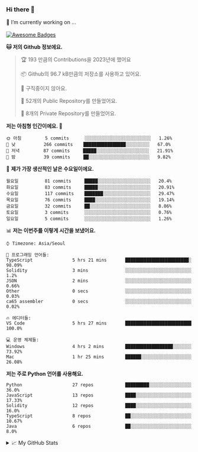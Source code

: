 ### Hi there 👋 
🔭 I’m currently working on ... </br></br>
[![Awesome Badges](https://img.shields.io/badge/Introduce-EN-green.svg)](https://github.com/tlatkdgus1/tlatkdgus1/blob/main/README.md.en)

<!--START_SECTION:waka-->
**🐱 저의 Github 정보에요.** 

> 🏆 193 만큼의 Contributions을 2023년에 했어요
 > 
> 📦 Github의 96.7 kB만큼의 저장소를 사용하고 있어요. 
 > 
> 🚫 구직중이지 않아요.
 > 
> 📜 52개의 Public Repository를 만들었어요. 
 > 
> 🔑 8개의 Private Repository를 만들었어요.  

**저는 아침형 인간이에요. 🐤** 

```text
🌞 아침         5 commits      ░░░░░░░░░░░░░░░░░░░░░░░░░   1.26% 
🌆 낮　         266 commits    ████████████████░░░░░░░░░   67.0% 
🌃 저녁         87 commits     █████░░░░░░░░░░░░░░░░░░░░   21.91% 
🌙 밤　         39 commits     ██░░░░░░░░░░░░░░░░░░░░░░░   9.82%

```
📅 **제가 가장 생산적인 날은 수요일이에요.** 

```text
월요일          81 commits     █████░░░░░░░░░░░░░░░░░░░░   20.4% 
화요일          83 commits     █████░░░░░░░░░░░░░░░░░░░░   20.91% 
수요일          117 commits    ███████░░░░░░░░░░░░░░░░░░   29.47% 
목요일          76 commits     ████░░░░░░░░░░░░░░░░░░░░░   19.14% 
금요일          32 commits     ██░░░░░░░░░░░░░░░░░░░░░░░   8.06% 
토요일          3 commits      ░░░░░░░░░░░░░░░░░░░░░░░░░   0.76% 
일요일          5 commits      ░░░░░░░░░░░░░░░░░░░░░░░░░   1.26%

```


📊 **저는 이번주를 이렇게 시간을 보냈어요.** 

```text
⌚︎ Timezone: Asia/Seoul

💬 프로그래밍 언어들: 
TypeScript               5 hrs 21 mins       ████████████████████████░   98.09% 
Solidity                 3 mins              ░░░░░░░░░░░░░░░░░░░░░░░░░   1.2% 
JSON                     2 mins              ░░░░░░░░░░░░░░░░░░░░░░░░░   0.66% 
Other                    0 secs              ░░░░░░░░░░░░░░░░░░░░░░░░░   0.03% 
ca65 assembler           0 secs              ░░░░░░░░░░░░░░░░░░░░░░░░░   0.02%

🔥 에디터들: 
VS Code                  5 hrs 27 mins       █████████████████████████   100.0%

💻 운영 체제들: 
Windows                  4 hrs 2 mins        ██████████████████░░░░░░░   73.92% 
Mac                      1 hr 25 mins        ██████░░░░░░░░░░░░░░░░░░░   26.08%

```

**저는 주로 Python 언어를 사용해요.** 

```text
Python                   27 repos            █████████░░░░░░░░░░░░░░░░   36.0% 
JavaScript               13 repos            ████░░░░░░░░░░░░░░░░░░░░░   17.33% 
Solidity                 12 repos            ████░░░░░░░░░░░░░░░░░░░░░   16.0% 
TypeScript               8 repos             ██░░░░░░░░░░░░░░░░░░░░░░░   10.67% 
Java                     6 repos             ██░░░░░░░░░░░░░░░░░░░░░░░   8.0%

```



<!--END_SECTION:waka-->

<details>
<summary>📈 My GitHub Stats</summary>
<p align="center"> <img src="https://github-readme-stats.vercel.app/api?username=tlatkdgus1&show_icons=true" alt="tlatkdgus1" />
</details>
